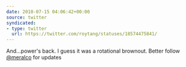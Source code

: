 ```yaml
---
date: 2010-07-15 04:06:42+00:00
source: twitter
syndicated:
- type: twitter
  url: https://twitter.com/roytang/statuses/18574475841/
---
```


And...power's back. I guess it was a rotational brownout. Better follow [@meralco](https://twitter.com/meralco/) for updates